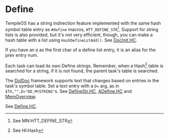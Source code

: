 # Define
TempleOS has a string indirection feature implemented with the same hash symbol table entry as `#define` macros, `HTT_DEFINE_STR`[^1]. Support for string lists is also provided, but it's not very efficient, though, you can make a hash table with a list using `HashDefineLstAdd()`. See [DocInit.HC](https://github.com/cia-foundation/TempleOS/blob/c26482bb6ad3f80106d28504ec5db3c6a360732c/Adam/DolDoc/DocInit.HC).

If you have an `@` as the first char of a define list entry, it is an alias for the prev entry num.

Each task can load its own Define strings. Remember, when a Hash[^2] table is searched for a string, if it is not found, the parent task's table is searched.

The [DolDoc](./DolDocOverview.md) framework supports text that changes based on entries in the task's symbol table. Set a text entry with a `D=` arg, as in `$TX,"",D="DD_MYSTRING"$`. See [DefineStr.HC](https://github.com/cia-foundation/TempleOS/blob/c26482bb6ad3f80106d28504ec5db3c6a360732c/Demo/DolDoc/DefineStr.HC), [ADefine.HC](https://github.com/cia-foundation/TempleOS/blob/c26482bb6ad3f80106d28504ec5db3c6a360732c/Adam/ADefine.HC) and [MemOverview](./MemOverview.md).

See [Define.HC](https://github.com/cia-foundation/TempleOS/blob/c26482bb6ad3f80106d28504ec5db3c6a360732c/Demo/Define.HC).

[^1]: See MN:HTT_DEFINE_STR

[^2]: See HI:Hash
